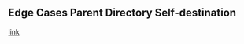 ## Edge Cases Parent Directory Self-destination

<!-- ✗ BAD: Self-destination via parent without fragment with starting with ./ -->
[link](./../invalid/parent-dir-input.md)
